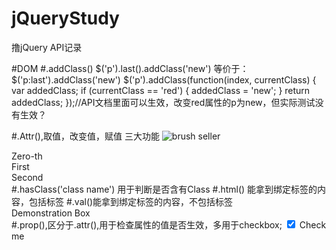 # jQueryStudy
撸jQuery API记录

#DOM
#.addClass()
    $('p').last().addClass('new') 
    等价于：
    $('p:last').addClass('new')
    $('p').addClass(function(index, currentClass) {
        var addedClass;
        if (currentClass == 'red') {
            addedClass = 'new';
        }
        return addedClass;
    });//API文档里面可以生效，改变red属性的p为new，但实际测试没有生效？
    
#.Attr(),取值，改变值，赋值 三大功能
    <img id="greatphoto" src="brush-seller.jpg" alt="brush seller" />
    <script>
        $('#greatphoto').attr('alt') //brush seller;
        $('#greatphoto').attr('alt','BEIJING') // <img id="greatphoto" src="brush-seller.jpg" alt="BEIJING" />
        $('#greatphoto').attr('title','Photo') //img 里面新增 title='Photo'
        $('#greatphoto').attr({
    	    title:'Photo',
    	    alt: 'Beijing Brush Seller'
        }) //可同时操作几个值
    </script>
    <div>Zero-th <span></span></div>
    <div>First <span></span></div>
    <div>Second <span></span></div>
    <script type="text/javascript">
    $("div").attr("id", function(arr) {
            return "div-id" + arr;
        }) //给每个div加上id
        .each(function() {
            $("span").html("(ID = '<b>" + this.id + "</b>')");
        });
    </script>
#.hasClass('class name') 用于判断是否含有Class
#.html() 能拿到绑定标签的内容，包括标签
#.val()能拿到绑定标签的内容，不包括标签
    <div class="demo-container">
     <div class="demo-box">Demonstration Box</div>
    </div>
    <script type="text/javascript">
        $('div.demo-container').html(); //<div class="demo-box">Demonstration Box</div>
        $('div.demo-container').html('<p>9128749137</p>'); //可替代原本的内容，替代，不是添加
    </script>
#.prop(),区分于.attr(),用于检查属性的值是否生效，多用于checkbox;
    <input id="check1" type="checkbox" checked="checked">
    <label for="check1">Check me</label>
    <p></p>
    <script type="text/javascript">
    	$('#check1').change(function(){
    		$('p').html('.attr("checked"): <b>'+$(this).attr('checked')+'</b><br>'+
    			".prop('checked'): <b>"+$(this).prop('checked')+'</b><br>'+
    				".is(':checked'): <b>"+$(this).is(':checked'))+ "</b>";
    	});
    	//禁用复选框
    	$('#check1').prop('disabled',true);
    </script>
